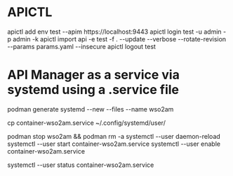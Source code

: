 # APICTL
apictl add env test --apim https://localhost:9443 
apictl login test -u admin -p admin -k
apictl import api -e test -f . --update --verbose --rotate-revision --params params.yaml --insecure
apictl logout test


# API Manager as a service via systemd using a .service file

podman generate systemd --new --files --name wso2am

cp container-wso2am.service ~/.config/systemd/user/

podman stop wso2am && podman rm -a
systemctl --user daemon-reload
systemctl --user start container-wso2am.service
systemctl --user enable container-wso2am.service

systemctl --user status container-wso2am.service

